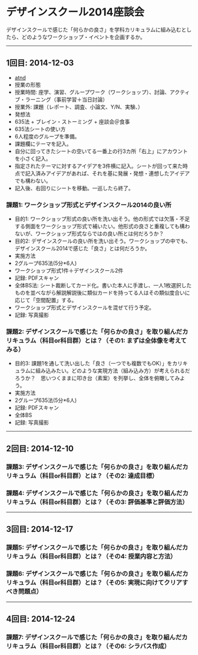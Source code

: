 # デザインスクール2014座談会
デザインスクールで感じた「何らかの良さ」を学科カリキュラムに組み込むとしたら、どのようなワークショップ・イベントを企画するか。

***

## 1回目: 2014-12-03
- [atnd](http://0b53b57923b1c41320e4df7e3e.doorkeeper.jp/events/18067)
- 授業の形態
 - 授業時間: 座学、演習、グループワーク（ワークショップ）、討論、アクティブ・ラーニング（事前学習＋当日討論）
 - 授業外: 課題（レポート、調査、小論文、Y/N、実験、）
- 発想法
 - 635法 + ブレイン・ストーミング + 座談会＠食事
- 635法シートの使い方
 - 6人程度のグループを準備。
 - 課題欄にテーマを記入。
 - 自分に回ってきたシートの空いてる一番上の行3カ所「右上」にアカウントを小さく記入。
 - 指定されたテーマに対するアイデアを3件横に記入。シートが回って来た時点で記入済みアイデアがあれば、それを基に発展・発想・連想したアイデアでも構わない。
 - 記入後、右回りにシートを移動。一巡したら終了。

### 課題1: ワークショップ形式とデザインスクール2014の良い所
- 目的1: ワークショップ形式の良い所を洗い出そう。他の形式では欠落・不足する側面をワークショップ形式で補いたい。他形式の良さと重複しても構わないが、ワークショップ形式ならではの良い所とは何だろうか？
- 目的2: デザインスクールの良い所を洗い出そう。ワークショップの中でも、デザインスクール2014で感じた「良さ」とは何だろうか。
- 実施方法
 - 2グループ635法(5分*6人)
  - ワークショップ形式1件＋デザインスクール2件
 - 記録: PDFスキャン
 - 全体BS法: シート裁断してカード化。書いた本人に手渡し、一人1枚選択したものを並べながら解説解説後に類似カードを持ってる人はその類似度合いに応じて「空間配置」する。
  - ワークショップ形式とデザインスクールを混ぜて行う予定。
 - 記録: 写真撮影

### 課題2: デザインスクールで感じた「何らかの良さ」を取り組んだカリキュラム（科目or科目群）とは？（その1: まずは全体像を考えてみる）
- 目的3: 課題1を通して洗い出した「良さ（一つでも複数でもOK）」をカリキュラムに組み込みたい。どのような実現方法（組み込み方）が考えられるだろうか？　思いつくままに叩き台（素案）を列挙し、全体を俯瞰してみよう。
- 実施方法
 - 2グループ635法(5分*6人)
 - 記録: PDFスキャン
 - 全体BS
 - 記録: 写真撮影

***

## 2回目: 2014-12-10
### 課題3: デザインスクールで感じた「何らかの良さ」を取り組んだカリキュラム（科目or科目群）とは？（その2: 達成目標）
### 課題4: デザインスクールで感じた「何らかの良さ」を取り組んだカリキュラム（科目or科目群）とは？（その3: 評価基準と評価方法）

***

## 3回目: 2014-12-17
### 課題5: デザインスクールで感じた「何らかの良さ」を取り組んだカリキュラム（科目or科目群）とは？（その4: 授業内容と方法）
### 課題6: デザインスクールで感じた「何らかの良さ」を取り組んだカリキュラム（科目or科目群）とは？（その5: 実現に向けてクリアすべき問題点）

***

## 4回目: 2014-12-24
### 課題7: デザインスクールで感じた「何らかの良さ」を取り組んだカリキュラム（科目or科目群）とは？（その6: シラバス作成）
